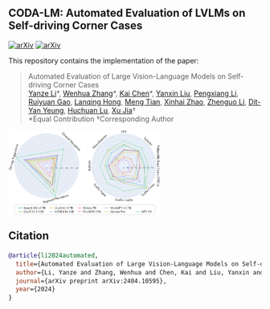 ## CODA-LM: Automated Evaluation of LVLMs on Self-driving Corner Cases
[![arXiv](https://img.shields.io/badge/arXiv-2404.10595-b31b1b.svg?style=plastic)](https://arxiv.org/abs/2404.10595) [![arXiv](https://img.shields.io/badge/Web-CODA_LM-blue.svg?style=plastic)](https://coda-dataset.github.io/coda-lm/)

This repository contains the implementation of the paper:

> Automated Evaluation of Large Vision-Language Models on Self-driving Corner Cases <br>
> [Yanze Li]()\*, [Wenhua Zhang]()\*, [Kai Chen](https://kaichen1998.github.io)\*, [Yanxin Liu](), [Pengxiang Li](https://scholar.google.com/citations?user=rUp_4RgAAAAJ&hl=en), [Ruiyuan Gao](https://gaoruiyuan.com/), [Lanqing Hong](https://scholar.google.com.sg/citations?user=2p7x6OUAAAAJ&hl=en), [Meng Tian](), [Xinhai Zhao](), [Zhenguo Li](https://scholar.google.com/citations?user=XboZC1AAAAAJ&hl=en&oi=ao), [Dit-Yan Yeung](https://sites.google.com/view/dyyeung), [Huchuan Lu](https://scholar.google.com/citations?user=D3nE0agAAAAJ&hl=en), [Xu Jia](https://stephenjia.github.io/)† <br>
> *Equal Contribution   †Corresponding Author

<img src="./images/overview.png" width = 60% align=center />






## Citation

```bibtex
@article{li2024automated,
  title={Automated Evaluation of Large Vision-Language Models on Self-driving Corner Cases},
  author={Li, Yanze and Zhang, Wenhua and Chen, Kai and Liu, Yanxin and Li, Pengxiang and Gao, Ruiyuan and Hong, Lanqing and Tian, Meng and Zhao, Xinhai and Li, Zhenguo and others},
  journal={arXiv preprint arXiv:2404.10595},
  year={2024}
}
```

